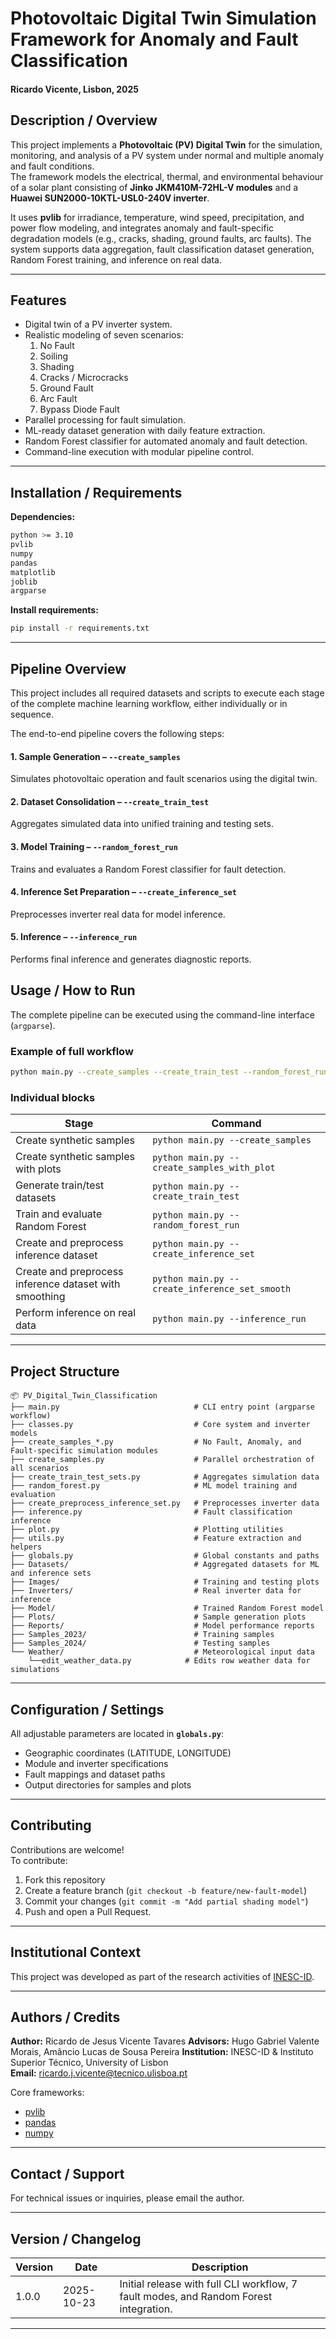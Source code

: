 # Photovoltaic Digital Twin Simulation Framework for Anomaly and Fault Classification
#### Ricardo Vicente, Lisbon, 2025

## Description / Overview
This project implements a **Photovoltaic (PV) Digital Twin** for the simulation, monitoring, and analysis of a PV system under normal and multiple anomaly and fault conditions.  
The framework models the electrical, thermal, and environmental behaviour of a solar plant consisting of **Jinko JKM410M-72HL-V modules** and a **Huawei SUN2000-10KTL-USL0-240V inverter**.  

It uses **pvlib** for irradiance, temperature, wind speed, precipitation, and power flow modeling, and integrates anomaly and fault-specific degradation models (e.g., cracks, shading, ground faults, arc faults). The system supports data aggregation, fault classification dataset generation, Random Forest training, and inference on real data.

---

## Features
- Digital twin of a PV inverter system.
- Realistic modeling of seven scenarios:
  1. No Fault  
  2. Soiling  
  3. Shading  
  4. Cracks / Microcracks  
  5. Ground Fault  
  6. Arc Fault  
  7. Bypass Diode Fault
- Parallel processing for fault simulation.
- ML-ready dataset generation with daily feature extraction.
- Random Forest classifier for automated anomaly and fault detection.
- Command-line execution with modular pipeline control.

---

## Installation / Requirements
**Dependencies:**
```bash
python >= 3.10
pvlib
numpy
pandas
matplotlib
joblib
argparse
```
**Install requirements:**
```bash
pip install -r requirements.txt
```

---

## Pipeline Overview

This project includes all required datasets and scripts to execute each stage of the complete machine learning workflow, either individually or in sequence.  
  
The end-to-end pipeline covers the following steps:

#### 1. Sample Generation – `--create_samples`
Simulates photovoltaic operation and fault scenarios using the digital twin.

#### 2. Dataset Consolidation – `--create_train_test`
Aggregates simulated data into unified training and testing sets.

#### 3. Model Training – `--random_forest_run`
Trains and evaluates a Random Forest classifier for fault detection.

#### 4. Inference Set Preparation – `--create_inference_set`
Preprocesses inverter real data for model inference.

#### 5. Inference – `--inference_run`
Performs final inference and generates diagnostic reports.



## Usage / How to Run
The complete pipeline can be executed using the command-line interface (`argparse`).

### Example of full workflow

```bash
python main.py --create_samples --create_train_test --random_forest_run --create_inference_set --inference_run
```

### Individual blocks
| Stage | Command |
|--------|----------|
| Create synthetic samples | `python main.py --create_samples` |
| Create synthetic samples with plots | `python main.py --create_samples_with_plot` |
| Generate train/test datasets | `python main.py --create_train_test` |
| Train and evaluate Random Forest | `python main.py --random_forest_run` |
| Create and preprocess inference dataset | `python main.py --create_inference_set` |
| Create and preprocess inference dataset with smoothing | `python main.py --create_inference_set_smooth` |
| Perform inference on real data | `python main.py --inference_run` |

---

## Project Structure
```
📦 PV_Digital_Twin_Classification
├── main.py                              # CLI entry point (argparse workflow)
├── classes.py                           # Core system and inverter models
├── create_samples_*.py                  # No Fault, Anomaly, and Fault-specific simulation modules
├── create_samples.py                    # Parallel orchestration of all scenarios
├── create_train_test_sets.py            # Aggregates simulation data
├── random_forest.py                     # ML model training and evaluation
├── create_preprocess_inference_set.py   # Preprocesses inverter data
├── inference.py                         # Fault classification inference
├── plot.py                              # Plotting utilities
├── utils.py                             # Feature extraction and helpers
├── globals.py                           # Global constants and paths
├── Datasets/                            # Aggregated datasets for ML and inference sets
├── Images/                              # Training and testing plots
├── Inverters/                           # Real inverter data for inference
├── Model/                               # Trained Random Forest model
├── Plots/                               # Sample generation plots
├── Reports/                             # Model performance reports
├── Samples_2023/                        # Training samples
├── Samples_2024/                        # Testing samples
└── Weather/                             # Meteorological input data
    └──edit_weather_data.py            # Edits row weather data for simulations
```

---

## Configuration / Settings
All adjustable parameters are located in **`globals.py`**:
- Geographic coordinates (LATITUDE, LONGITUDE)
- Module and inverter specifications
- Fault mappings and dataset paths
- Output directories for samples and plots

---

## Contributing
Contributions are welcome!  
To contribute:
1. Fork this repository  
2. Create a feature branch (`git checkout -b feature/new-fault-model`)  
3. Commit your changes (`git commit -m "Add partial shading model"`)  
4. Push and open a Pull Request.

---

## Institutional Context
This project was developed as part of the research activities of [INESC-ID](https://www.inesc-id.pt/).

---

## Authors / Credits
**Author:** Ricardo de Jesus Vicente Tavares
**Advisors:** Hugo Gabriel Valente Morais, Amâncio Lucas de Sousa Pereira
**Institution:** INESC-ID & Instituto Superior Técnico, University of Lisbon  
**Email:** ricardo.j.vicente@tecnico.ulisboa.pt

Core frameworks:
- [pvlib](https://pvlib-python.readthedocs.io/)
- [pandas](https://pandas.pydata.org/)
- [numpy](https://numpy.org/)

---

## Contact / Support
For technical issues or inquiries, please email the author.

---

## Version / Changelog
| Version | Date | Description |
|----------|------|-------------|
| 1.0.0 | 2025-10-23 | Initial release with full CLI workflow, 7 fault modes, and Random Forest integration. |

---

